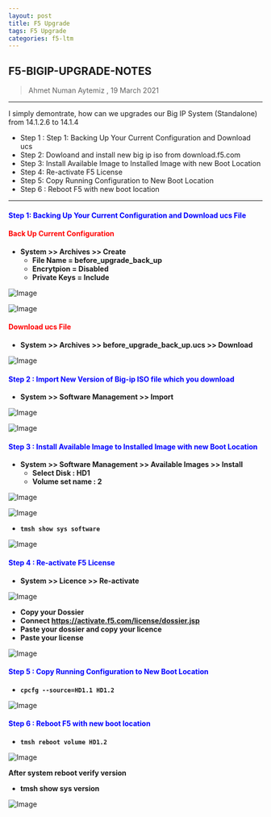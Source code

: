 ```yaml
---
layout: post
title: F5 Upgrade
tags: F5 Upgrade
categories: f5-ltm
---
```


## F5-BIGIP-UPGRADE-NOTES

> Ahmet Numan Aytemiz , 19 March 2021

---

I simply demontrate, how can we upgrades our Big IP System (Standalone) from 14.1.2.6 to 14.1.4

- Step 1 : Step 1: Backing Up Your Current Configuration and Download ucs
- Step 2:  Dowloand and install new big ip iso from download.f5.com
- Step 3: Install Available Image to Installed Image with new Boot Location
- Step 4:  Re-activate F5 License
- Step 5: Copy Running Configuration to New Boot Location
- Step 6 : Reboot F5 with new boot location

---
#### <span style="color:blue">Step 1: Backing Up Your Current Configuration and Download ucs File</span>

#### <span style="color:red"> Back Up Current Configuration </span>

- **System >> Archives >> Create**
  - **File Name = before_upgrade_back_up**
  - **Encrytpion = Disabled**
  - **Private Keys = Include**
  
![Image](images/new_archive.PNG)

![Image](images/success.PNG)

#### <span style="color:red"> Download ucs File </span>

- **System >> Archives >> before_upgrade_back_up.ucs >> Download**

![Image](images/download.PNG)

#### <span style="color:blue"> Step 2 : Import New Version of Big-ip ISO file which you download </span>

- **System >> Software Management >> Import**

![Image](images/import.PNG)

![Image](images/success2.PNG)

#### <span style="color:blue"> Step 3 : Install Available Image to Installed Image with new Boot Location</span>

- **System >> Software Management >> Available Images >> Install**
  - **Select Disk : HD1**
  - **Volume set name : 2**

![Image](images/installsoftware.PNG)

![Image](images/imagelist.PNG)

- **`tmsh show sys software`**

![Image](images/showsoftware.PNG)

#### <span style="color:blue"> Step 4 : Re-activate F5 License</span>

- **System >> Licence >> Re-activate**

![Image](images/reactivate.PNG)

- **Copy your Dossier**
- **Connect https://activate.f5.com/license/dossier.jsp**
- **Paste your dossier and copy your licence**
- **Paste your license**

![Image](images/dossier.PNG)

#### <span style="color:blue"> Step 5 : Copy Running Configuration to New Boot Location</span>

- **`cpcfg --source=HD1.1 HD1.2`**

![Image](images/copycfg.PNG)

#### <span style="color:blue"> Step 6 : Reboot F5 with new boot location</span>

- **`tmsh reboot volume HD1.2`**

![Image](images/REBOOT.PNG)

**After system reboot verify version**

- **tmsh show sys version**

![Image](images/versiyon.PNG)



